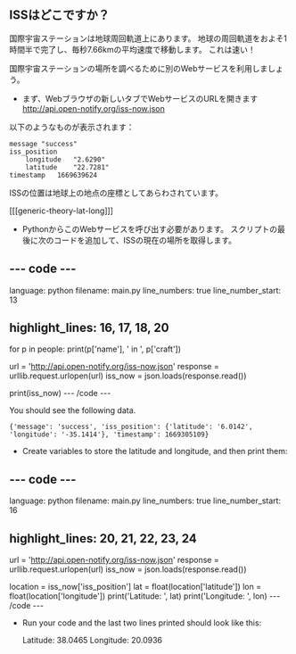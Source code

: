 ## ISSはどこですか？

国際宇宙ステーションは地球周回軌道上にあります。 地球の周回軌道をおよそ1時間半で完了し、毎秒7.66kmの平均速度で移動します。 これは速い！

国際宇宙ステーションの場所を調べるために別のWebサービスを利用しましょう。

+ まず、Webブラウザの新しいタブでWebサービスのURLを開きます <a href="http://api.open-notify.org/iss-now.json" target="_blank">http://api.open-notify.org/iss-now.json</a>

以下のようなものが表示されます：

    message "success"
    iss_position    
        longitude   "2.6290"
        latitude    "22.7281"
    timestamp   1669639624
    

ISSの位置は地球上の地点の座標としてあらわされています。

[[[generic-theory-lat-long]]]

+ PythonからこのWebサービスを呼び出す必要があります。 スクリプトの最後に次のコードを追加して、ISSの現在の場所を取得します。

## \--- code \---

language: python filename: main.py line_numbers: true line_number_start: 13

## highlight_lines: 16, 17, 18, 20

for p in people: print(p['name'], ' in ', p['craft'])

url = 'http://api.open-notify.org/iss-now.json' response = urllib.request.urlopen(url) iss_now = json.loads(response.read())

print(iss_now) \--- /code \---

You should see the following data.

    {'message': 'success', 'iss_position': {'latitude': '6.0142', 'longitude': '-35.1414'}, 'timestamp': 1669305109}
    

+ Create variables to store the latitude and longitude, and then print them:

## \--- code \---

language: python filename: main.py line_numbers: true line_number_start: 16

## highlight_lines: 20, 21, 22, 23, 24

url = 'http://api.open-notify.org/iss-now.json' response = urllib.request.urlopen(url) iss_now = json.loads(response.read())

location = iss_now['iss_position'] lat = float(location['latitude']) lon = float(location['longitude']) print('Latitude: ', lat) print('Longitude: ', lon) \--- /code \---

+ Run your code and the last two lines printed should look like this:

    Latitude:  38.0465
    Longitude:  20.0936